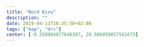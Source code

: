 ```yaml
---
title: "Nord Kivu"
description: ""
date: 2019-04-11T10:35:50+02:00
tags: ["map", "drc"]
center: [-0.550884677646347, 28.606958057561673]
---
```

